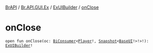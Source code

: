 [BrAPI](../../index.md) / [Br.API.GUI.Ex](../index.md) / [ExUIBuilder](index.md) / [onClose](./on-close.md)

# onClose

`open fun onClose(oc: `[`BiConsumer`](https://docs.oracle.com/javase/8/docs/api/java/util/function/BiConsumer.html)`<`[`Player`](https://hub.spigotmc.org/javadocs/spigot/org/bukkit/entity/Player.html)`!, `[`Snapshot`](../-snapshot/index.md)`<`[`BaseUI`](../-base-u-i/index.md)`!>!>!): `[`ExUIBuilder`](index.md)`!`